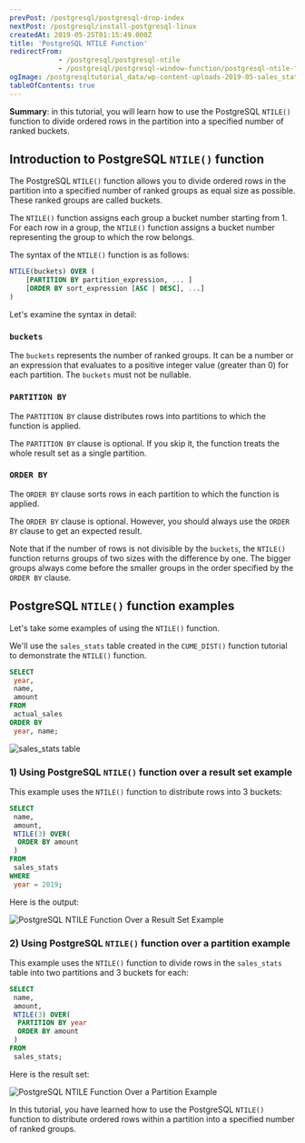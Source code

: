 ```yaml
---
prevPost: /postgresql/postgresql-drop-index
nextPost: /postgresql/install-postgresql-linux
createdAt: 2019-05-25T01:15:49.000Z
title: 'PostgreSQL NTILE Function'
redirectFrom:
            - /postgresql/postgresql-ntile 
            - /postgresql/postgresql-window-function/postgresql-ntile-function
ogImage: /postgresqltutorial_data/wp-content-uploads-2019-05-sales_stats-table.png
tableOfContents: true
---
```


**Summary**: in this tutorial, you will learn how to use the PostgreSQL `NTILE()` function to divide ordered rows in the partition into a specified number of ranked buckets.

## Introduction to PostgreSQL `NTILE()` function

The PostgreSQL `NTILE()` function allows you to divide ordered rows in the partition into a specified number of ranked groups as equal size as possible. These ranked groups are called buckets.

The `NTILE()` function assigns each group a bucket number starting from 1. For each row in a group, the `NTILE()` function assigns a bucket number representing the group to which the row belongs.

The syntax of the `NTILE()` function is as follows:

```sql
NTILE(buckets) OVER (
    [PARTITION BY partition_expression, ... ]
    [ORDER BY sort_expression [ASC | DESC], ...]
)
```

Let's examine the syntax in detail:

### `buckets`

The `buckets` represents the number of ranked groups. It can be a number or an expression that evaluates to a positive integer value (greater than 0) for each partition. The `buckets` must not be nullable.

### `PARTITION BY`

The `PARTITION BY` clause distributes rows into partitions to which the function is applied.

The `PARTITION BY` clause is optional. If you skip it, the function treats the whole result set as a single partition.

### `ORDER BY`

The `ORDER BY` clause sorts rows in each partition to which the function is applied.

The `ORDER BY` clause is optional. However, you should always use the `ORDER BY` clause to get an expected result.

Note that if the number of rows is not divisible by the `buckets`, the `NTILE()` function returns groups of two sizes with the difference by one. The bigger groups always come before the smaller groups in the order specified by the `ORDER BY` clause.

## PostgreSQL `NTILE()` function examples

Let's take some examples of using the `NTILE()` function.

We'll use the `sales_stats` table created in the `CUME_DIST()` function tutorial to demonstrate the `NTILE()` function.

```sql
SELECT
 year,
 name,
 amount
FROM
 actual_sales
ORDER BY
 year, name;
```

![sales_stats table](/postgresqltutorial_data/wp-content-uploads-2019-05-sales_stats-table.png)

### 1) Using PostgreSQL `NTILE()` function over a result set example

This example uses the `NTILE()` function to distribute rows into 3 buckets:

```sql
SELECT
 name,
 amount,
 NTILE(3) OVER(
  ORDER BY amount
 )
FROM
 sales_stats
WHERE
 year = 2019;
```

Here is the output:

![PostgreSQL NTILE Function Over a Result Set Example](/postgresqltutorial_data/wp-content-uploads-2019-05-PostgreSQL-NTILE-Function-Over-a-Result-Set-Example.png)

### 2) Using PostgreSQL `NTILE()` function over a partition example

This example uses the `NTILE()` function to divide rows in the `sales_stats` table into two partitions and 3 buckets for each:

```sql
SELECT
 name,
 amount,
 NTILE(3) OVER(
  PARTITION BY year
  ORDER BY amount
 )
FROM
 sales_stats;
```

Here is the result set:

![PostgreSQL NTILE Function Over a Partition Example](/postgresqltutorial_data/wp-content-uploads-2019-05-PostgreSQL-NTILE-Function-Over-a-Partition-Example.png)

In this tutorial, you have learned how to use the PostgreSQL `NTILE()` function to distribute ordered rows within a partition into a specified number of ranked groups.
